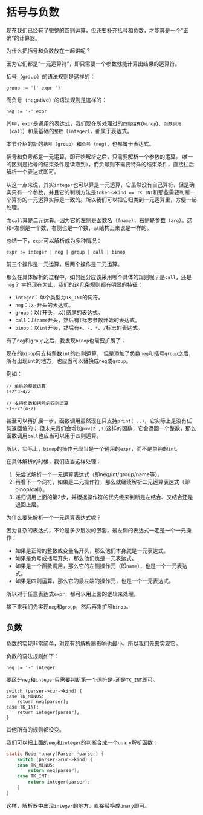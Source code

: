 # 括号与负数

现在我们已经有了完整的四则运算，但还要补充括号和负数，才能算是一个“正确”的计算器。

为什么把括号和负数放在一起讲呢？

因为它们都是“一元运算符”，即只需要一个参数就能计算出结果的运算符。

括号（group）的语法规则是这样的：

```
group := '(' expr ')'
```

而负号（negative）的语法规则是这样的：

```
neg := '-' expr
```

其中，`expr`是通用的表达式，我们现在所处理过的`四则运算`(`binop`)、`函数调用`（`call`）和最基础的`整数`（`integer`），都属于表达式。

本节介绍的新的`括号`（`group`）和`负号`（`neg`），也都属于表达式。

括号和负号都是一元运算，即开始解析之后，只需要解析一个参数的运算。
唯一的区别是括号的结束条件是读取到`)`，而负号则不需要特殊的结束条件，直接往后解析一个表达式即可。

从这一点来说，其实`integer`也可以算是一元运算，它虽然没有自己算符，但是确实只有一个参数，并且它的判断方法是`token->kind == TK_INT`和那些需要判断一个算符的一元运算实际是一致的。所以我们可以把它归类到一元运算里，方便一起处理。

而`call`算是二元运算。因为它的左侧是函数名（`fname`），右侧是参数（`arg`）。这和`+`左侧是一个数，右侧也是一个数，从结构上来说是一样的。

总结一下，`expr`可以解析成为多种情况：

```
expr := integer | neg | group | call | binop
```

前三个操作是一元运算，后两个操作是二元运算。

那么在具体解析的过程中，如何区分应该采用哪个具体的规则呢？是`call`，还是`neg`？
幸好现在为止，我们的这几条规则都有明显的特征：

- `integer`：单个类型为`TK_INT`的词符。
- `neg`：以`-`开头的表达式。
- `group`：以`(`开头，以`)`结尾的表达式。
- `call`：以`name`开头，然后有`(`标志参数开始的表达式。
- `binop`：以`int`开头，然后有`+`、`-`、`*`、`/`标志的表达式。

有了`neg`和`group`之后，我发现`binop`也需要扩展了：

现在的`binop`只支持整数`int`的四则运算，
但是添加了负数`neg`和括号`group`之后，
所有出现`int`的地方，也应当可以替换成`neg`或`group`。

例如：

```
// 单纯的整数运算
1+2*3-4/2

// 支持负数和括号的四则运算
-1+-2*(4-2)
```

甚至可以再扩展一步，函数调用虽然现在只支持`print(...)`，它实际上是没有任何返回值的；
但未来我们会增加`pow(2 ,3)`这样的函数，它会返回一个整数，那么函数调用`call`也应当可以用于四则运算。

所以，实际上，`binop`的操作元应当是一个通用的`expr`，而不是单纯的`int`。

在具体解析的时候，我们应当这样处理：

1. 先尝试解析一个一元运算表达式（即neg/int/group/name等）。
2. 再看下一个词符，如果是二元操作符，那么就继续解析二元运算表达式（即binop/call）。
3. 递归调用上面的第2步，并根据操作符的优先级来判断是左结合、又结合还是退回上层。

为什么要先解析一个一元运算表达式呢？

因为复杂的表达式，不论是多少层次的嵌套，最左侧的表达式一定是一个一元操作：

- 如果是正常的整数或变量名开头，那么他们本身就是一元表达式。
- 如果是负号或括号开头，那么他们也是一元表达式。
- 如果是一个函数调用，那么它的左侧操作元（即`name`），也是一个一元表达式。
- 如果是四则运算，那么它的最左端的操作元，也是一个一元表达式。

所以对于任意表达式`expr`，都可以用上面的逻辑来处理。

接下来我们先实现`neg`和`group`，然后再来扩展`binop`。

## 负数

负数的实现非常简单，对现有的解析器影响也最小，所以我们先来实现它。

负数的语法规则如下：

```
neg := '-' integer
```

要区分`neg`和`integer`只需要判断第一个词符是`-`还是`TK_INT`即可。

```
switch (parser->cur->kind) {
case TK_MINUS:
    return neg(parser);
case TK_INT:
    return integer(parser);
}
```

其他所有的规则都没变。

我们可以把上面的`neg`和`integer`的判断合成一个`unary`解析函数：

```c
static Node *unary(Parser *parser) {
    switch (parser->cur->kind) {
    case TK_MINUS:
        return neg(parser);
    case TK_INT:
        return integer(parser);
    }
}
```

这样，解析器中出现`integer`的地方，直接替换成`unary`即可。
